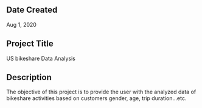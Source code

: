 ## Date Created
Aug 1, 2020


## Project Title
US bikeshare Data Analysis


## Description
The objective of this project is to provide the user with the analyzed data of bikeshare activities based on customers gender, age, trip duration...etc.




